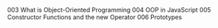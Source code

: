 003 What is Object-Oriented Programming
004 OOP in JavaScript
005 Constructor Functions and the new Operator
006 Prototypes
